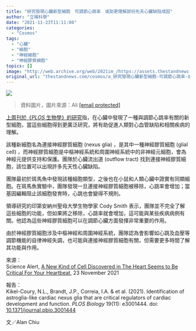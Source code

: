 ```yaml
---
title: "研究發現心臟新型細胞　可調節心跳率　或助更理解部份先天心臟缺陷成因"
author: "立場科學"
date: "2021-11-23T11:11:00"
categories:
  - "Cosmos"
tags:
  - "心臟"
  - "細胞"
  - "神經細胞"
  - "神經膠質細胞"
topics: []
image: "http://web.archive.org/web/2021im_/https://assets.thestandnews.com/media/photos/Layer_0_v5L0IWx.png"
original_url: "thestandnews.com/cosmos/a_研究發現心臟新型細胞-可調節心跳率-或助更理解部份先天心臟缺陷成因"
---
```

![](http://web.archive.org/web/2021im_/https://assets.thestandnews.com/media/photos/Layer_0_v5L0IWx.png)
> 資料圖片，圖片來源：Ali [\[email protected\]](/web/20211123200135/http://www.thestandnews.com/cdn-cgi/l/email-protection)

[上周刊於《_PLOS_ 生物學》的研究](http://web.archive.org/web/20211123200135/https://doi.org/10.1371/journal.pbio.3001444)指，在心臟中發現了一種與調節心跳率有關的新型細胞，當這些細胞得到更廣泛研究，將有助促進人類對心血管缺陷和相關疾病的理解。

該種新細胞名為連接神經膠質細胞 (nexus glia) ，是其中一種神經膠質細胞 (glial cell) ，而神經膠質細胞是中樞神經系統和周圍神經系統中的非神經元細胞，會為神經元提供支持和保護。團隊於心臟流出道 (outflow tract) 找到連接神經膠質細胞，該位置可以出現許多先天性心臟缺陷。

團隊最初於斑馬魚中發現該種細胞類型，之後也在小鼠和人類心臟中證實有同類細胞。在斑馬魚實驗中，團隊發現一旦連接神經膠質細胞被移除，心跳率會增加；當基因編輯阻止該細胞發育時，心跳也會變得不規則。

領導研究的印第安納州聖母大學生物學家 Cody Smith 表示，團隊並不完全了解這些細胞的功能，但如果將之移除，心跳率就會增加，這可能與某些疾病病例有關。他認為這些神經膠質細胞可以在調節心臟方面發揮非常重要的作用。

由於神經膠質細胞涉及中樞神經和周圍神經系統，團隊認為會影響如心跳及血壓等調節機能的自律神經失調，也可能與連接神經膠質細胞有關，但需要更多時間了解其功能與作用。

來源：  
Science Alert, [A New Kind of Cell Discovered in The Heart Seems to Be Critical For Your Heartbeat](http://web.archive.org/web/20211123200135/https://www.sciencealert.com/scientists-discover-a-new-type-of-cell-in-the-heart-that-regulates-its-rhythm), 23 November 2021

報告：  
Kikel-Coury, N.L., Brandt, J.P., Correia, I.A. & et al. (2021). Identification of astroglia-like cardiac nexus glia that are critical regulators of cardiac development and function. _PLOS Biology_ 19(11): e3001444. doi: [10.1371/journal.pbio.3001444](http://web.archive.org/web/20211123200135/https://doi.org/10.1371/journal.pbio.3001444)

文／Alan Chiu